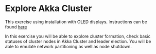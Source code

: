 # Explore Akka Cluster

This exercise using installation with OLED displays. Instructions can be found [here](../docs/display/display-assembly-instructions.md)

In this exercise you will be able to explore cluster formation,
check basic statuses of cluster nodes in Akka Cluster and leader election.
You will be able to emulate network partitioning as well as node shutdown.